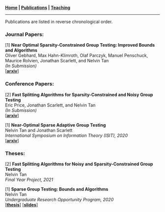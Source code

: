 **[Home](./) \| [Publications](./publications.html) \| [Teaching](./teaching.html)**

---

Publications are listed in reverse chronological order. 

### Journal Papers:

[1] **Near Optimal Sparsity-Constrained Group Testing: Improved Bounds and Algorithms** \
Oliver Gebhard, Max Hahn-Klimroth, Olaf Parczyk, Manuel Penschuck, Maurice Rolvien, Jonathan Scarlett, and Nelvin Tan \
_(In Submission)_ \
\[[**arxiv**](https://arxiv.org/abs/2004.11860)\]

### Conference Papers:

[2] **Fast Splitting Algorithms for Sparsity-Constrained and Noisy Group Testing** \
Eric Price, Jonathan Scarlett, and Nelvin Tan \
_(In Submission)_ \
\[[**arxiv**](https://arxiv.org/abs/2106.00308)\]

[1] **Near-Optimal Sparse Adaptive Group Testing** \
Nelvin Tan and Jonathan Scarlett \
_International Symposium on Information Theory (ISIT), 2020_ \
\[[**arxiv**](https://arxiv.org/abs/2004.03119v1)\]

### Theses:

[2] **Fast Splitting Algorithms for Noisy and Sparsity-Constrained Group Testing** \
Nelvin Tan \
_Final Year Project, 2021_

[1] **Sparse Group Testing: Bounds and Algorithms** \
Nelvin Tan \
_Undergraduate Research Opportunity Program, 2020_ \
\[[**thesis**](http://nelvintan.github.io/files/UROP_Final_Report.pdf)\] \[[**slides**](http://nelvintan.github.io/files/UROP_Slides.pdf)\]
